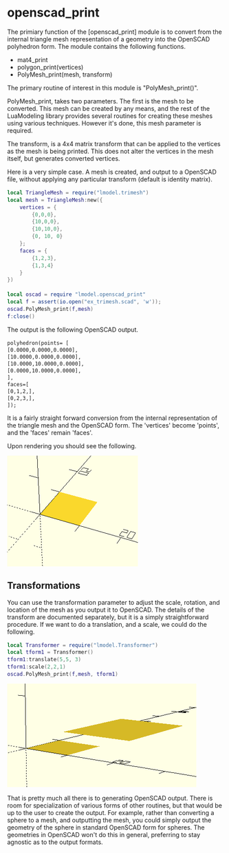 # openscad_print


The primiary function of the [openscad_print] module is to convert from the internal triangle mesh representation of a geometry into the OpenSCAD polyhedron form.  The module contains the following functions.

* mat4_print
* polygon_print(vertices)
* PolyMesh_print(mesh, transform)

The primary routine of interest in this module is "PolyMesh_print()".

PolyMesh_print, takes two parameters.  The first is the mesh to be converted.  This mesh can be created by any means, and the rest of the LuaModeling library provides several routines for creating these meshes using various techniques.  However it's done, this mesh parameter is required.

The transform, is a 4x4 matrix transform that can be applied to the vertices as the mesh is being printed.  This does not alter the vertices in the mesh itself, but generates converted vertices.

Here is a very simple case.  A mesh is created, and output to a OpenSCAD file, without applying any particular transform (default is identity matrix).

```lua
local TriangleMesh = require("lmodel.trimesh")
local mesh = TriangleMesh:new({
    vertices = {
        {0,0,0},
        {10,0,0},
        {10,10,0},
        {0, 10, 0}
    };
    faces = {
        {1,2,3},
        {1,3,4}
    }
})

local oscad = require "lmodel.openscad_print"
local f = assert(io.open("ex_trimesh.scad", 'w'));
oscad.PolyMesh_print(f,mesh)
f:close()
```

The output is the following OpenSCAD output.

```OpenSCAD
polyhedron(points= [
[0.0000,0.0000,0.0000],
[10.0000,0.0000,0.0000],
[10.0000,10.0000,0.0000],
[0.0000,10.0000,0.0000],
],
faces=[
[0,1,2,],
[0,2,3,],
]);
```

It is a fairly straight forward conversion from the internal representation of the triangle mesh and the OpenSCAD form.  The 'vertices' become 'points', and the 'faces' remain 'faces'.

Upon rendering you should see the following.

![trimesh](images/trimesh1.PNG?raw=true)

Transformations
---------------

You can use the transformation parameter to adjust the scale, rotation, and location of the mesh as you output it to OpenSCAD.  The details of the transform are documented separately, but it is a simply straightforward procedure.  If we want to do a translation, and a scale, we could do the following.

```lua
local Transformer = require("lmodel.Transformer")
local tform1 = Transformer()
tform1:translate(5,5, 3)
tform1:scale(2,2,1)
oscad.PolyMesh_print(f,mesh, tform1)
```

![trimesh2](images/trimesh2.PNG?raw=true)

That is pretty much all there is to generating OpenSCAD output.  There is room for specialization of various forms of other routines, but that would be up to the user to create the output.  For example, rather than converting a sphere to a mesh, and outputting the mesh, you could simply output the geometry of the sphere in standard OpenSCAD form for spheres.  The geometries in OpenSCAD won't do this in general, preferring to stay agnostic as to the output formats.

